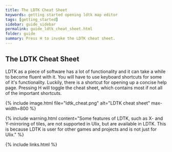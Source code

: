 ```yaml
---
title: The LDTK Cheat Sheet
keywords: getting started opening ldtk map editor
tags: [getting_started]
sidebar: guide_sidebar
permalink: guide_ldtk_cheat_sheet.html
folder: guide
summary: Press H to invoke the LDTK cheat sheet.
---
```


## The LDTK Cheat Sheet
LDTK as a piece of software has a lot of functionality and it can take a while to become fluent with it.
You will have to use keyboard shortcuts for some of it's functionality. Luckily, there is a shortcut for opening up a concise help page. Pressing H will toggle the cheat sheet, which contains most if not all of the important shortcuts.

{% include image.html file="ldtk_cheat.png" alt="LDTK cheat sheet" max-width=800 %}

{% include warning.html content="Some features of LDTK, such as X- and Y-mirroring of tiles, are not supported in Ulix, but are available in LDTK. This is because LDTK is user for other games and projects and is not just for Ulix." %}


{% include links.html %}

